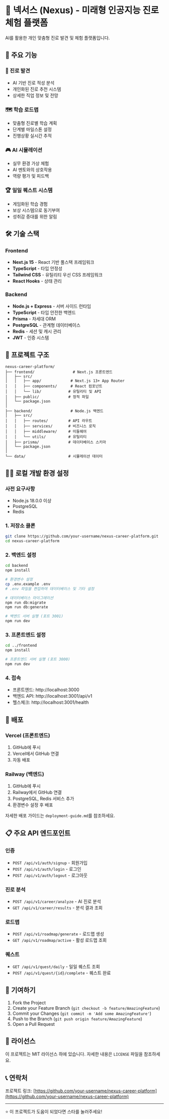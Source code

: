 # 🔗 넥서스 (Nexus) - 미래형 인공지능 진로체험 플랫폼

AI를 활용한 개인 맞춤형 진로 발견 및 체험 플랫폼입니다.

## 🚀 주요 기능

### 🎯 진로 발견
- AI 기반 진로 적성 분석
- 개인화된 진로 추천 시스템
- 상세한 직업 정보 및 전망

### 🗺️ 학습 로드맵
- 맞춤형 진로별 학습 계획
- 단계별 마일스톤 설정
- 진행상황 실시간 추적

### 🎮 AI 시뮬레이션
- 실무 환경 가상 체험
- AI 멘토와의 상호작용
- 역량 평가 및 피드백

### 🏆 일일 퀘스트 시스템
- 게임화된 학습 경험
- 보상 시스템으로 동기부여
- 성취감 증대를 위한 알림

## 🛠️ 기술 스택

### Frontend
- **Next.js 15** - React 기반 풀스택 프레임워크
- **TypeScript** - 타입 안정성
- **Tailwind CSS** - 유틸리티 우선 CSS 프레임워크
- **React Hooks** - 상태 관리

### Backend
- **Node.js + Express** - 서버 사이드 런타임
- **TypeScript** - 타입 안전한 백엔드
- **Prisma** - 차세대 ORM
- **PostgreSQL** - 관계형 데이터베이스
- **Redis** - 세션 및 캐시 관리
- **JWT** - 인증 시스템

## 📁 프로젝트 구조

```
nexus-career-platform/
├── frontend/                 # Next.js 프론트엔드
│   ├── src/
│   │   ├── app/             # Next.js 13+ App Router
│   │   ├── components/      # React 컴포넌트
│   │   └── lib/            # 유틸리티 및 API
│   ├── public/             # 정적 파일
│   └── package.json
│
├── backend/                 # Node.js 백엔드
│   ├── src/
│   │   ├── routes/         # API 라우트
│   │   ├── services/       # 비즈니스 로직
│   │   ├── middleware/     # 미들웨어
│   │   └── utils/          # 유틸리티
│   ├── prisma/             # 데이터베이스 스키마
│   └── package.json
│
└── data/                   # 시뮬레이션 데이터
```

## 🏃‍♂️ 로컬 개발 환경 설정

### 사전 요구사항
- Node.js 18.0.0 이상
- PostgreSQL
- Redis

### 1. 저장소 클론
```bash
git clone https://github.com/your-username/nexus-career-platform.git
cd nexus-career-platform
```

### 2. 백엔드 설정
```bash
cd backend
npm install

# 환경변수 설정
cp .env.example .env
# .env 파일을 편집하여 데이터베이스 및 기타 설정

# 데이터베이스 마이그레이션
npm run db:migrate
npm run db:generate

# 백엔드 서버 실행 (포트 3001)
npm run dev
```

### 3. 프론트엔드 설정
```bash
cd ../frontend
npm install

# 프론트엔드 서버 실행 (포트 3000)
npm run dev
```

### 4. 접속
- 프론트엔드: http://localhost:3000
- 백엔드 API: http://localhost:3001/api/v1
- 헬스체크: http://localhost:3001/health

## 🚀 배포

### Vercel (프론트엔드)
1. GitHub에 푸시
2. Vercel에서 GitHub 연결
3. 자동 배포

### Railway (백엔드)
1. GitHub에 푸시
2. Railway에서 GitHub 연결
3. PostgreSQL, Redis 서비스 추가
4. 환경변수 설정 후 배포

자세한 배포 가이드는 `deployment-guide.md`를 참조하세요.

## 📋 주요 API 엔드포인트

### 인증
- `POST /api/v1/auth/signup` - 회원가입
- `POST /api/v1/auth/login` - 로그인
- `POST /api/v1/auth/logout` - 로그아웃

### 진로 분석
- `POST /api/v1/career/analyze` - AI 진로 분석
- `GET /api/v1/career/results` - 분석 결과 조회

### 로드맵
- `POST /api/v1/roadmap/generate` - 로드맵 생성
- `GET /api/v1/roadmap/active` - 활성 로드맵 조회

### 퀘스트
- `GET /api/v1/quest/daily` - 일일 퀘스트 조회
- `POST /api/v1/quest/{id}/complete` - 퀘스트 완료

## 🤝 기여하기

1. Fork the Project
2. Create your Feature Branch (`git checkout -b feature/AmazingFeature`)
3. Commit your Changes (`git commit -m 'Add some AmazingFeature'`)
4. Push to the Branch (`git push origin feature/AmazingFeature`)
5. Open a Pull Request

## 📄 라이선스

이 프로젝트는 MIT 라이선스 하에 있습니다. 자세한 내용은 `LICENSE` 파일을 참조하세요.

## 📞 연락처

프로젝트 링크: [https://github.com/your-username/nexus-career-platform](https://github.com/your-username/nexus-career-platform)

---

⭐ 이 프로젝트가 도움이 되었다면 스타를 눌러주세요!